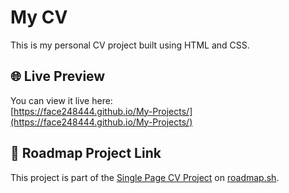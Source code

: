 # My CV

This is my personal CV project built using HTML and CSS.

## 🌐 Live Preview

You can view it live here:  
[https://face248444.github.io/My-Projects/](https://face248444.github.io/My-Projects/)

## 📌 Roadmap Project Link

This project is part of the [Single Page CV Project](https://roadmap.sh/projects/single-page-cv) on [roadmap.sh](https://roadmap.sh).
